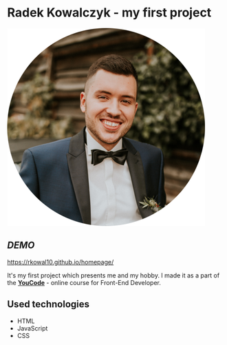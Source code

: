 # Radek Kowalczyk - my first project
![Radek](images/Marta&Radek_smallest.png)

## *DEMO*

https://rkowal10.github.io/homepage/

It's my first project which presents me and my hobby. I made it as a part of the **[YouCode](https://youcode.pl/frontend-developer-od-podstaw/)** - online course for Front-End Developer.


## Used technologies
- HTML
- JavaScript
- CSS
